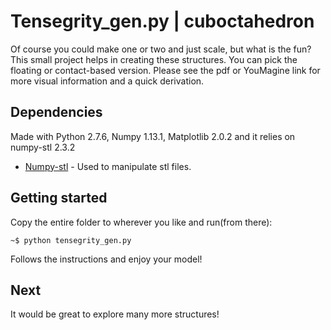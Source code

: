 # Tensegrity_gen.py | cuboctahedron

Of course you could make one or two and just scale, but what is the fun? 
This small project helps in creating these structures. You can pick the floating or contact-based version.
Please see the pdf or YouMagine link for more visual information and a quick derivation. 

## Dependencies
Made with Python 2.7.6, Numpy 1.13.1, Matplotlib 2.0.2 and it relies on numpy-stl 2.3.2
* [Numpy-stl](https://pypi.python.org/pypi/numpy-stl) - Used to manipulate stl files.

## Getting started

Copy the entire folder to wherever you like and run(from there): 

```
~$ python tensegrity_gen.py
```
Follows the instructions and enjoy your model! 

## Next

It would be great to explore many more structures! 
